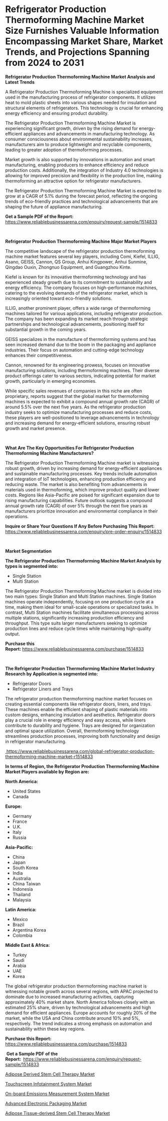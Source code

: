 <p><h1>Refrigerator Production Thermoforming Machine Market Size Furnishes Valuable Information Encompassing Market Share, Market Trends, and Projections Spanning from 2024 to 2031</h1></p><p><strong>Refrigerator Production Thermoforming Machine Market Analysis and Latest Trends</strong></p>
<p><p>A Refrigerator Production Thermoforming Machine is specialized equipment used in the manufacturing process of refrigerator components. It utilizes heat to mold plastic sheets into various shapes needed for insulation and structural elements of refrigerators. This technology is crucial for enhancing energy efficiency and ensuring product durability.</p><p>The Refrigerator Production Thermoforming Machine Market is experiencing significant growth, driven by the rising demand for energy-efficient appliances and advancements in manufacturing technology. As consumer consciousness about environmental sustainability increases, manufacturers aim to produce lightweight and recyclable components, leading to greater adoption of thermoforming processes.</p><p>Market growth is also supported by innovations in automation and smart manufacturing, enabling producers to enhance efficiency and reduce production costs. Additionally, the integration of Industry 4.0 technologies is allowing for improved precision and flexibility in the production line, making thermoforming an attractive option for refrigerator manufacturers.</p><p>The Refrigerator Production Thermoforming Machine Market is expected to grow at a CAGR of 5.1% during the forecast period, reflecting the ongoing trends of eco-friendly practices and technological advancements that are shaping the future of appliance manufacturing.</p></p>
<p><strong>Get a Sample PDF of the Report:&nbsp;</strong> <a href="https://www.reliablebusinessarena.com/enquiry/request-sample/1514833?utm_campaign=1730&utm_medium=2&utm_source=Github&utm_content=ia&utm_term=27102024&utm_id=refrigerator-production-thermoforming-machine">https://www.reliablebusinessarena.com/enquiry/request-sample/1514833</a></p>
<p>&nbsp;</p>
<p><strong>Refrigerator Production Thermoforming Machine Major Market Players</strong></p>
<p><p>The competitive landscape of the refrigerator production thermoforming machine market features several key players, including Comi, Kiefel, ILLIG, Asano, GEISS, Cannon, QS Group, Anhui Kingpower, Anhui Sunmine, Qingdao Ouxin, Zhongnuo Equipment, and Guangzhou Kinte. </p><p>Kiefel is known for its innovative thermoforming technology and has experienced steady growth due to its commitment to sustainability and energy efficiency. The company focuses on high-performance machines, catering to the evolving demands of the refrigerator market, which is increasingly oriented toward eco-friendly solutions. </p><p>ILLIG, another prominent player, offers a wide range of thermoforming machines tailored for various applications, including refrigerator production. The company has been expanding its market reach through strategic partnerships and technological advancements, positioning itself for substantial growth in the coming years.</p><p>GEISS specializes in the manufacture of thermoforming systems and has seen increased demand due to the boom in the packaging and appliance industries. Their focus on automation and cutting-edge technology enhances their competitiveness. </p><p>Cannon, renowned for its engineering prowess, focuses on innovative manufacturing solutions, including thermoforming machines. Their diverse product offerings cater to various sectors, indicating potential for market growth, particularly in emerging economies.</p><p>While specific sales revenues of companies in this niche are often proprietary, reports suggest that the global market for thermoforming machines is expected to exhibit a compound annual growth rate (CAGR) of around 5.5% over the next five years. As the refrigerator production industry seeks to optimize manufacturing processes and reduce costs, these players are well-positioned to leverage advancements in technology and increasing demand for energy-efficient solutions, ensuring robust growth and market presence.</p></p>
<p>&nbsp;</p>
<p><strong>What Are The Key Opportunities For Refrigerator Production Thermoforming Machine Manufacturers?</strong></p>
<p><p>The Refrigerator Production Thermoforming Machine market is witnessing robust growth, driven by increasing demand for energy-efficient appliances and sustainable manufacturing processes. Key trends include automation and integration of IoT technologies, enhancing production efficiency and reducing waste. The market is also benefiting from advancements in materials used in thermoforming, which improve product quality and lower costs. Regions like Asia-Pacific are poised for significant expansion due to rising manufacturing capabilities. Future outlook suggests a compound annual growth rate (CAGR) of over 5% through the next five years as manufacturers prioritize innovation and environmental compliance in their operations.</p></p>
<p><strong>Inquire or Share Your Questions If Any Before Purchasing This Report:</strong> <a href="https://www.reliablebusinessarena.com/enquiry/pre-order-enquiry/1514833?utm_campaign=1730&utm_medium=2&utm_source=Github&utm_content=ia&utm_term=27102024&utm_id=refrigerator-production-thermoforming-machine">https://www.reliablebusinessarena.com/enquiry/pre-order-enquiry/1514833</a></p>
<p>&nbsp;</p>
<p><strong>Market Segmentation</strong></p>
<p><strong>The Refrigerator Production Thermoforming Machine Market Analysis by types is segmented into:</strong></p>
<p><ul><li>Single Station</li><li>Multi Station</li></ul></p>
<p><p>The Refrigerator Production Thermoforming Machine market is divided into two main types: Single Station and Multi Station machines. Single Station machines operate independently, focusing on one production cycle at a time, making them ideal for small-scale operations or specialized tasks. In contrast, Multi Station machines facilitate simultaneous processing across multiple stations, significantly increasing production efficiency and throughput. This type suits larger manufacturers seeking to optimize production lines and reduce cycle times while maintaining high-quality output.</p></p>
<p><strong>Purchase this Report:&nbsp;</strong><a href="https://www.reliablebusinessarena.com/purchase/1514833?utm_campaign=1730&utm_medium=2&utm_source=Github&utm_content=ia&utm_term=27102024&utm_id=refrigerator-production-thermoforming-machine">https://www.reliablebusinessarena.com/purchase/1514833</a></p>
<p>&nbsp;</p>
<p><strong>The Refrigerator Production Thermoforming Machine Market Industry Research by Application is segmented into:</strong></p>
<p><ul><li>Refrigerator Doors</li><li>Refrigerator Liners and Trays</li></ul></p>
<p><p>The refrigerator production thermoforming machine market focuses on creating essential components like refrigerator doors, liners, and trays. These machines enable the efficient shaping of plastic materials into custom designs, enhancing insulation and aesthetics. Refrigerator doors play a crucial role in energy efficiency and easy access, while liners contribute to durability and hygiene. Trays are designed for organization and optimal space utilization. Overall, thermoforming technology streamlines production processes, improving both functionality and design in refrigerator manufacturing.</p></p>
<p><a href="https://www.reliablebusinessarena.com/global-refrigerator-production-thermoforming-machine-market-r1514833?utm_campaign=1730&utm_medium=2&utm_source=Github&utm_content=ia&utm_term=27102024&utm_id=refrigerator-production-thermoforming-machine">&nbsp;https://www.reliablebusinessarena.com/global-refrigerator-production-thermoforming-machine-market-r1514833</a></p>
<p><strong>In terms of Region, the Refrigerator Production Thermoforming Machine Market Players available by Region are:</strong></p>
<p>
    <p> <strong> North America: </strong>
        <ul>
            <li>United States</li>
            <li>Canada</li>
        </ul>
        </p> 
    <p> <strong> Europe: </strong>
        <ul>
            <li>Germany</li>
            <li>France</li>
            <li>U.K.</li>
            <li>Italy</li>
            <li>Russia</li>
        </ul>
        </p> 
    <p> <strong> Asia-Pacific: </strong>
        <ul>
            <li>China</li>
            <li>Japan</li>
            <li>South Korea</li>
            <li>India</li>
            <li>Australia</li>
            <li>China Taiwan</li>
            <li>Indonesia</li>
            <li>Thailand</li>
            <li>Malaysia</li>
        </ul>
        </p> 
    <p> <strong> Latin America: </strong>
        <ul>
            <li>Mexico</li>
            <li>Brazil</li>
            <li>Argentina Korea</li>
            <li>Colombia</li>
        </ul>
        </p> 
    <p> <strong> Middle East & Africa: </strong>
        <ul>
            <li>Turkey</li>
            <li>Saudi</li>
            <li>Arabia</li>
            <li>UAE</li>
            <li>Korea</li>
        </ul>
    </p>
    </p>
<p><p>The global refrigerator production thermoforming machine market is witnessing notable growth across several regions, with APAC projected to dominate due to increased manufacturing activities, capturing approximately 40% market share. North America follows closely with an estimated 25% share, driven by technological advancements and high demand for efficient appliances. Europe accounts for roughly 20% of the market, while the USA and China contribute around 10% and 5%, respectively. The trend indicates a strong emphasis on automation and sustainability within these key regions.</p></p>
<p><strong>Purchase this Report: </strong><a href="https://www.reliablebusinessarena.com/purchase/1514833?utm_campaign=1730&utm_medium=2&utm_source=Github&utm_content=ia&utm_term=27102024&utm_id=refrigerator-production-thermoforming-machine">https://www.reliablebusinessarena.com/purchase/1514833</a></p>
<p>&nbsp;<strong>Get a Sample PDF of the Report:&nbsp;&nbsp;</strong><a href="https://www.reliablebusinessarena.com/enquiry/request-sample/1514833?utm_campaign=1730&utm_medium=2&utm_source=Github&utm_content=ia&utm_term=27102024&utm_id=refrigerator-production-thermoforming-machine">https://www.reliablebusinessarena.com/enquiry/request-sample/1514833</a></p>
<p><strong></strong></p>
<p><p><a href="https://www.linkedin.com/pulse/adipose-derived-stem-cell-therapy-market-forecast-global-trends-phh6c?utm_campaign=1730&utm_medium=2&utm_source=Github&utm_content=ia&utm_term=27102024&utm_id=refrigerator-production-thermoforming-machine">Adipose Derived Stem Cell Therapy Market</a></p><p><a href="https://www.linkedin.com/pulse/global-touchscreen-infotainment-system-market-sector2024--xp4sc?utm_campaign=1730&utm_medium=2&utm_source=Github&utm_content=ia&utm_term=27102024&utm_id=refrigerator-production-thermoforming-machine">Touchscreen Infotainment System Market</a></p><p><a href="https://github.com/gailasejs/Market-Research-Report-List-1/blob/main/on-board-emissions-measurement-system-market.md?utm_campaign=1730&utm_medium=2&utm_source=Github&utm_content=ia&utm_term=27102024&utm_id=refrigerator-production-thermoforming-machine">On-board Emissions Measurement System Market</a></p><p><a href="https://www.linkedin.com/pulse/charting-future-comprehensive-analysis-global-advanced-electronic-pa5xc?utm_campaign=1730&utm_medium=2&utm_source=Github&utm_content=ia&utm_term=27102024&utm_id=refrigerator-production-thermoforming-machine">Advanced Electronic Packaging Market</a></p><p><a href="https://www.linkedin.com/pulse/adipose-tissue-derived-stem-cell-therapy-market-emerging-trends-dd4jc?utm_campaign=1730&utm_medium=2&utm_source=Github&utm_content=ia&utm_term=27102024&utm_id=refrigerator-production-thermoforming-machine">Adipose Tissue-derived Stem Cell Therapy Market</a></p></p>